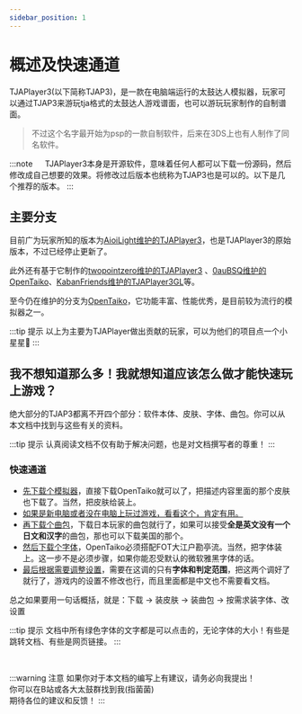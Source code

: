 ```yaml
---
sidebar_position: 1
---
```


# 概述及快速通道



TJAPlayer3(以下简称TJAP3)，是一款在电脑端运行的太鼓达人模拟器，玩家可以通过TJAP3来游玩tja格式的太鼓达人游戏谱面，也可以游玩玩家制作的自制谱面。

> 不过这个名字最开始为psp的一款自制软件，后来在3DS上也有人制作了同名软件。

:::note 　 
TJAPlayer3本身是开源软件，意味着任何人都可以下载一份源码，然后修改成自己想要的效果。将修改过后版本也统称为TJAP3也是可以的。以下是几个推荐的版本。
:::


## 主要分支

目前广为玩家所知的版本为[AioiLight维护的TJAPlayer3](https://github.com/AioiLight/TJAPlayer3)，也是TJAPlayer3的原始版本，不过已经停止更新了。

此外还有基于它制作的[twopointzero维护的TJAPlayer3](https://github.com/twopointzero/TJAPlayer3)
、[0auBSQ维护的OpenTaiko](https://github.com/0auBSQ/OpenTaiko)、[KabanFriends维护的TJAPlayer3GL](https://github.com/KabanFriends/TJAPlayer3GL)等。

至今仍在维护的分支为[OpenTaiko](https://github.com/0auBSQ/OpenTaiko)，它功能丰富、性能优秀，是目前较为流行的模拟器之一。

:::tip 提示
以上为主要为TJAPlayer做出贡献的玩家，可以为他们的项目点一个小星星🌟
:::

## 我不想知道那么多！我就想知道应该怎么做才能快速玩上游戏？
绝大部分的TJAP3都离不开四个部分：软件本体、皮肤、字体、曲包。你可以从本文档中找到与这些有关的资料。

:::tip 提示
认真阅读文档不仅有助于解决问题，也是对文档撰写者的尊重！
:::

### 快速通道
- [先下载个模拟器](./tjap_guide/get_emulator.md)，直接下载OpenTaiko就可以了，把描述内容里面的那个皮肤也下载了。当然，把皮肤给装上。
- [如果是新电脑或者没在电脑上玩过游戏，看看这个，肯定有用。](tjap_guide/environment.md)
- [再下载个曲包](tjap_guide/resources.md#曲包)，下载日本玩家的曲包就行了，如果可以接受**全是英文没有一个日文和汉字**的曲包，那也可以下载美国的那个。
- [然后下载个字体](tjap_guide/resources.md#字体)，OpenTaiko必须搭配FOT大江户勘亭流。当然，把字体装上。这一步不是必须步骤，如果你能忍受默认的微软雅黑字体的话。
- [最后根据需要调整设置](tjap_guide/config_file.md)，需要在这调的只有**字体和判定范围**，把这两个调好了就行了，游戏内的设置不修改也行，而且里面都是中文也不需要看文档。

总之如果要用一句话概括，就是：下载 -> 装皮肤 -> 装曲包 -> 按需求装字体、改设置

:::tip 提示
文档中所有绿色字体的文字都是可以点击的，无论字体的大小！有些是跳转文档、有些是网页链接。
:::

<br/>

:::warning 注意
如果你对于本文档的编写上有建议，请务必向我提出！<br/>
你可以在B站或各大太鼓群找到我(指菌菌)<br/>
期待各位的建议和反馈！
:::